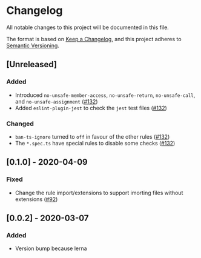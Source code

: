 # Changelog

All notable changes to this project will be documented in this file.

The format is based on [Keep a Changelog](https://keepachangelog.com/en/1.0.0/),
and this project adheres to [Semantic Versioning](https://semver.org/spec/v2.0.0.html).

## [Unreleased]

### Added

- Introduced `no-unsafe-member-access`, `no-unsafe-return`, `no-unsafe-call`, and `no-unsafe-assignment` ([#132](https://github.com/vickev/howdypix/pull/132))
- Added `eslint-plugin-jest` to check the `jest` test files ([#132](https://github.com/vickev/howdypix/pull/132))

### Changed

- `ban-ts-ignore` turned to `off` in favour of the other rules ([#132](https://github.com/vickev/howdypix/pull/132))
- The `*.spec.ts` have special rules to disable some checks ([#132](https://github.com/vickev/howdypix/pull/132))

## [0.1.0] - 2020-04-09

### Fixed

- Change the rule import/extensions to support imorting files without extensions ([#92](https://github.com/vickev/howdypix/pull/92))

## [0.0.2] - 2020-03-07

### Added

- Version bump because lerna


